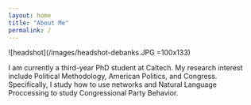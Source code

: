 ```yaml
---
layout: home
title: "About Me"
permalink: /
---
```


![headshot](/images/headshot-debanks.JPG =100x133)

I am currently a third-year PhD student at Caltech. My research interest include Political Methodology, American Politics, and Congress. Specifically, 
I study how to use networks and Natural Language Proccessing to study Congressional Party Behavior.





